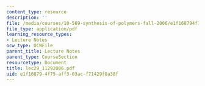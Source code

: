 ```yaml
---
content_type: resource
description: ''
file: /media/courses/10-569-synthesis-of-polymers-fall-2006/e1f168794f75aff303acf71429f8a38f_lec29_11292006.pdf
file_type: application/pdf
learning_resource_types:
- Lecture Notes
ocw_type: OCWFile
parent_title: Lecture Notes
parent_type: CourseSection
resourcetype: Document
title: lec29_11292006.pdf
uid: e1f16879-4f75-aff3-03ac-f71429f8a38f
---
```

